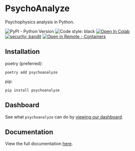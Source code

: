 # PsychoAnalyze

Psychophysics analysis in Python.

![PyPI - Python Version](https://img.shields.io/pypi/pyversions/psychoanalyze)
![Code style: black](https://img.shields.io/badge/code%20style-black-000000.svg)
[![Open In Colab](https://colab.research.google.com/assets/colab-badge.svg)]()
[![security: bandit](https://img.shields.io/badge/security-bandit-yellow.svg)](https://github.com/PyCQA/bandit)
[![Open in Remote - Containers](https://img.shields.io/static/v1?label=Remote%20-%20Containers&message=Open&color=blue&logo=visualstudiocode)](https://vscode.dev/redirect?url=vscode://ms-vscode-remote.remote-containers/cloneInVolume?url=https://github.com/psychoanalyze/psychoanalyze)


## Installation
poetry (preferred):
```console
poetry add psychoanalyze
```
pip:
```console
pip install psychoanalyze
```

## Dashboard
See what `psychoanalyze` can do by [viewing our dashboard](https://app.psychoanalyze.io/).

## Documentation
View the full documentation [here](https://docs.psychoanalyze.io).
